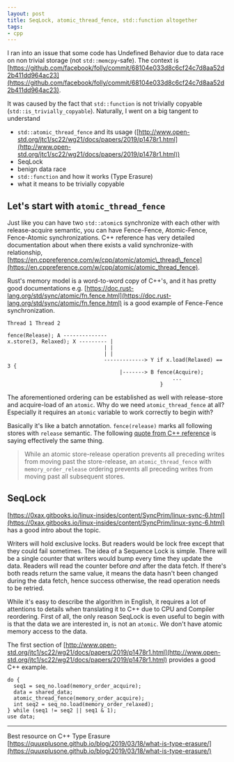 ```yaml
---
layout: post
title: SeqLock, atomic_thread_fence, std::function altogether
tags:
- cpp
---
```


I ran into an issue that some code has Undefined Behavior due to data race on non trivial storage (not `std::memcpy`-safe). The context is [https://github.com/facebook/folly/commit/68104e033d8c6cf24c7d8aa52d2b411dd964ac23](https://github.com/facebook/folly/commit/68104e033d8c6cf24c7d8aa52d2b411dd964ac23).

It was caused by the fact that `std::function` is not trivially copyable (`std::is_trivially_copyable`). Naturally, I went on a big tangent to understand

- `std::atomic_thread_fence` and its usage ([http://www.open-std.org/jtc1/sc22/wg21/docs/papers/2019/p1478r1.html](http://www.open-std.org/jtc1/sc22/wg21/docs/papers/2019/p1478r1.html))
- SeqLock
- benign data race
- `std::function` and how it works (Type Erasure)
- what it means to be trivially copyable

## Let's start with `atomic_thread_fence`

Just like you can have two `std::atomic`s synchronize with each other with release-acquire semantic, you can have Fence-Fence, Atomic-Fence, Fence-Atomic synchronizations. C++ reference has very detailed documentation about when there exists a valid synchronize-with relationship, [https://en.cppreference.com/w/cpp/atomic/atomic\_thread\_fence](https://en.cppreference.com/w/cpp/atomic/atomic_thread_fence).

Rust's memory model is a word-to-word copy of C++'s, and it has pretty good documentations e.g. [https://doc.rust-lang.org/std/sync/atomic/fn.fence.html](https://doc.rust-lang.org/std/sync/atomic/fn.fence.html) is a good example of Fence-Fence synchronization.

<!--kg-card-begin: markdown-->

    Thread 1 Thread 2
    
    fence(Release); A --------------
    x.store(3, Relaxed); X --------- |
                                   | |
                                   | |
                                   -------------> Y if x.load(Relaxed) == 3 {
                                        |-------> B fence(Acquire);
                                                         ...
                                                     }
    

<!--kg-card-end: markdown-->

The aforementioned ordering can be established as well with release-store and acquire-load of an `atomic`. Why do we need `atomic_thread_fence` at all? Especially it requires an `atomic` variable to work correctly to begin with?

Basically it's like a batch annotation. `fence(release)` marks all following stores with `release` semantic. The following [quote from C++ reference](https://en.cppreference.com/w/cpp/atomic/atomic_thread_fence) is saying effectively the same thing.

> While an atomic store-release operation prevents all preceding writes from moving past the store-release, an `atomic_thread_fence` with `memory_order_release` ordering prevents all preceding writes from moving past all subsequent stores.

## SeqLock

[https://0xax.gitbooks.io/linux-insides/content/SyncPrim/linux-sync-6.html](https://0xax.gitbooks.io/linux-insides/content/SyncPrim/linux-sync-6.html) has a good intro about the topic.

Writers will hold exclusive locks. But readers would be lock free except that they could fail sometimes. The idea of a Sequence Lock is simple. There will be a single counter that writers would bump every time they update the data. Readers will read the counter before _and_ after the data fetch. If there's both reads return the same value, it means the data hasn't been changed during the data fetch, hence success otherwise, the read operation needs to be retried.

While it's easy to describe the algorithm in English, it requires a lot of attentions to details when translating it to C++ due to CPU and Compiler reordering. First of all, the only reason SeqLock is even useful to begin with is that the data we are interested in, is not an `atomic`. We don't have atomic memory access to the data.

The first section of [http://www.open-std.org/jtc1/sc22/wg21/docs/papers/2019/p1478r1.html](http://www.open-std.org/jtc1/sc22/wg21/docs/papers/2019/p1478r1.html) provides a good C++ example.

<!--kg-card-begin: markdown-->

    do {
      seq1 = seq_no.load(memory_order_acquire);
      data = shared_data;
      atomic_thread_fence(memory_order_acquire);
      int seq2 = seq_no.load(memory_order_relaxed);
    } while (seq1 != seq2 || seq1 & 1);
    use data;

<!--kg-card-end: markdown-->

* * *

Best resource on C++ Type Erasure [https://quuxplusone.github.io/blog/2019/03/18/what-is-type-erasure/](https://quuxplusone.github.io/blog/2019/03/18/what-is-type-erasure/)

